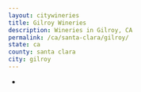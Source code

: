 ```yaml
---
layout: citywineries
title: Gilroy Wineries
description: Wineries in Gilroy, CA
permalink: /ca/santa-clara/gilroy/
state: ca
county: santa clara
city: gilroy
---
```

-
